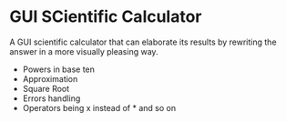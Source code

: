 # GUI SCientific Calculator
A GUI scientific calculator that can elaborate its results by rewriting the answer in a more visually pleasing way.

- Powers in base ten 
- Approximation
- Square Root
- Errors handling
- Operators being x instead of * and so on
